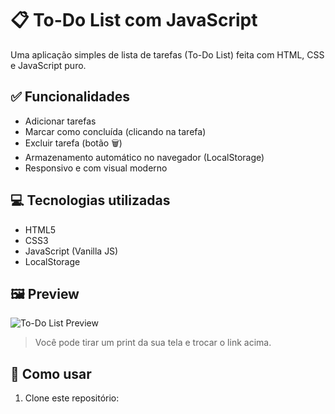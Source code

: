 # 📋 To-Do List com JavaScript

Uma aplicação simples de lista de tarefas (To-Do List) feita com HTML, CSS e JavaScript puro.

## ✅ Funcionalidades

- Adicionar tarefas
- Marcar como concluída (clicando na tarefa)
- Excluir tarefa (botão 🗑️)
- Armazenamento automático no navegador (LocalStorage)
- Responsivo e com visual moderno

## 💻 Tecnologias utilizadas

- HTML5
- CSS3
- JavaScript (Vanilla JS)
- LocalStorage

## 🖼️ Preview

![To-Do List Preview](https://via.placeholder.com/600x300.png?text=To-Do+List+Preview)

> Você pode tirar um print da sua tela e trocar o link acima.

## 🚀 Como usar

1. Clone este repositório:
